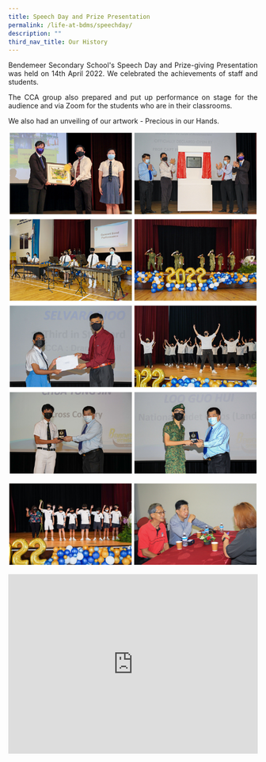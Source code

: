 ```yaml
---
title: Speech Day and Prize Presentation
permalink: /life-at-bdms/speechday/
description: ""
third_nav_title: Our History
---
```


<style>
.google-slides-container{ position: relative; width: 100%; padding-top: 72%; overflow: hidden; } .google-slides-container iframe{ position: absolute; top: 0; left: 0; width: 100%; height: 100%; }
</style>

<p style="text-align:justify">Bendemeer Secondary School's Speech Day and Prize-giving Presentation was held on 14th April 2022. We celebrated the achievements of staff and students.</p>

<p style="text-align:justify">The CCA group also prepared and put up performance on stage for the audience and via Zoom for the students who are in their classrooms. </p>

<p style="text-align:justify">We also had an unveiling of our artwork - Precious in our Hands.  </p>

![](/images/Lifebdms/lifebdms-speechday-01.jpg)

![](/images/Lifebdms/lifebdms-speechday-02.jpg)

<div class="google-slides-container">
<iframe src="https://docs.google.com/presentation/d/e/2PACX-1vTnk85JaiLb8T1Dr1y3WziPvvuq63nne8Al2LfOuDz9DzWxBNA_sGdA3A8tZGmYYWHcZwkn7HDl4WHU/embed?start=true&loop=true&delayms=3000" frameborder="0" width="840" height="589" allowfullscreen="true" ></iframe></div>